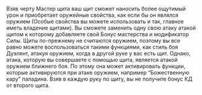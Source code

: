 Взяв черту Мастер щита ваш щит сможет наносить более ощутимый урон и приобретает оружейные свойства, как если бы он являлся оружием (Особые свойства вы можете использовать и так, главное иметь владение щитами). Вы сможете заменить одну свою атаку атакой щитом к которому добавляете свой Бонус мастерства и модификатор Силы. Щиты по-прежнему не считаются оружием, поэтому вы все равно можете воспользоваться такими функциями, как стиль боя Дуэлянт, атакуя оружием, когда в другой руке у вас есть щит. Однако, атака, которую вы совершаете с помощью щита, является атакой оружием ближнего боя. По этому она может активировать функции, которые активируются при атаке оружием, например “Божественную кару” паладина. Взяв в каждую руку по щиту, вы не получите бонус КД от второго щита.